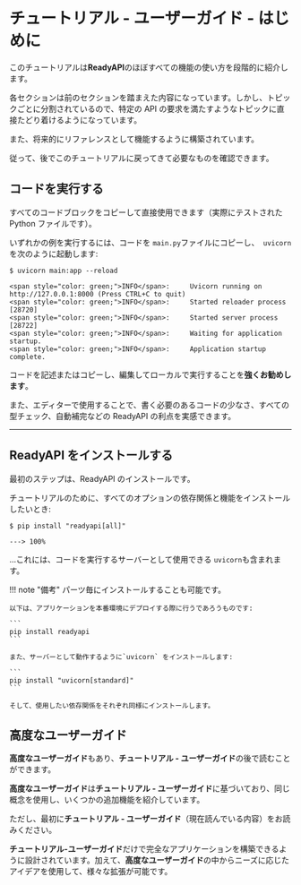 # チュートリアル - ユーザーガイド - はじめに

このチュートリアルは**ReadyAPI**のほぼすべての機能の使い方を段階的に紹介します。

各セクションは前のセクションを踏まえた内容になっています。しかし、トピックごとに分割されているので、特定の API の要求を満たすようなトピックに直接たどり着けるようになっています。

また、将来的にリファレンスとして機能するように構築されています。

従って、後でこのチュートリアルに戻ってきて必要なものを確認できます。

## コードを実行する

すべてのコードブロックをコピーして直接使用できます（実際にテストされた Python ファイルです）。

いずれかの例を実行するには、コードを `main.py`ファイルにコピーし、` uvicorn`を次のように起動します:

<div class="termy">

```console
$ uvicorn main:app --reload

<span style="color: green;">INFO</span>:     Uvicorn running on http://127.0.0.1:8000 (Press CTRL+C to quit)
<span style="color: green;">INFO</span>:     Started reloader process [28720]
<span style="color: green;">INFO</span>:     Started server process [28722]
<span style="color: green;">INFO</span>:     Waiting for application startup.
<span style="color: green;">INFO</span>:     Application startup complete.
```

</div>

コードを記述またはコピーし、編集してローカルで実行することを**強くお勧めします**。

また、エディターで使用することで、書く必要のあるコードの少なさ、すべての型チェック、自動補完などの ReadyAPI の利点を実感できます。

---

## ReadyAPI をインストールする

最初のステップは、ReadyAPI のインストールです。

チュートリアルのために、すべてのオプションの依存関係と機能をインストールしたいとき:

<div class="termy">

```console
$ pip install "readyapi[all]"

---> 100%
```

</div>

...これには、コードを実行するサーバーとして使用できる `uvicorn`も含まれます。

!!! note "備考"
パーツ毎にインストールすることも可能です。

    以下は、アプリケーションを本番環境にデプロイする際に行うであろうものです:

    ```
    pip install readyapi
    ```

    また、サーバーとして動作するように`uvicorn` をインストールします:

    ```
    pip install "uvicorn[standard]"
    ```

    そして、使用したい依存関係をそれぞれ同様にインストールします。

## 高度なユーザーガイド

**高度なユーザーガイド**もあり、**チュートリアル - ユーザーガイド**の後で読むことができます。

**高度なユーザーガイド**は**チュートリアル - ユーザーガイド**に基づいており、同じ概念を使用し、いくつかの追加機能を紹介しています。

ただし、最初に**チュートリアル - ユーザーガイド**（現在読んでいる内容）をお読みください。

**チュートリアル-ユーザーガイド**だけで完全なアプリケーションを構築できるように設計されています。加えて、**高度なユーザーガイド**の中からニーズに応じたアイデアを使用して、様々な拡張が可能です。
